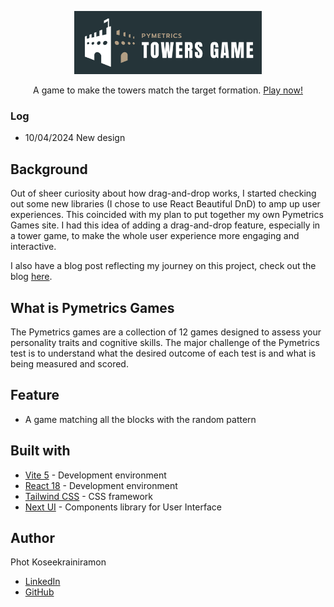 <p align="center">
  <a href="https://photkosee.github.io/react-pymetrics-towers/">
    <img width="300" src="./public/images/logo.png">
  </a>
</p>
<p align="center">
A game to make the towers match the target formation. <a href="https://photkosee.github.io/react-pymetrics-towers/">Play now!</a>
</p>

### Log

- 10/04/2024 New design

## Background

Out of sheer curiosity about how drag-and-drop works, I started checking out some new libraries (I chose to use React Beautiful DnD) to amp up user experiences. This coincided with my plan to put together my own Pymetrics Games site. I had this idea of adding a drag-and-drop feature, especially in a tower game, to make the whole user experience more engaging and interactive.

I also have a blog post reflecting my journey on this project, check out the blog [here](https://photkosee.github.io/hugo-blog/p/dnd/).

## What is Pymetrics Games

The Pymetrics games are a collection of 12 games designed to assess your personality traits and cognitive skills. The major challenge of the Pymetrics test is to understand what the desired outcome of each test is and what is being measured and scored.

## Feature

- A game matching all the blocks with the random pattern

## Built with

- [Vite 5](https://vitejs.dev/) - Development environment
- [React 18](https://react.dev/) - Development environment
- [Tailwind CSS](https://tailwindcss.com/) - CSS framework
- [Next UI](https://nextui.org/) - Components library for User Interface

## Author
Phot Koseekrainiramon
- [LinkedIn](https://www.linkedin.com/in/phot-kosee/)
- [GitHub](https://github.com/photkosee)
